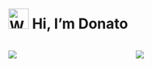# <img src="https://raw.githubusercontent.com/Tarikul-Islam-Anik/Animated-Fluent-Emojis/master/Emojis/Hand%20gestures/Waving%20Hand%20Medium-Light%20Skin%20Tone.png" alt="Waving Hand Medium-Light Skin Tone" width="40" height="40" /> Hi, I’m Donato

<br>
<div style="display: flex; flex-wrap: wrap;" align="center">
 <img style="flex: 1 1 100px;" src="https://github-readme-streak-stats.herokuapp.com/?user=Donatooooooo&theme=react&hide_border=true"/>
 <br>
 <img style="flex: 1 1 100px;" src="https://github-readme-stats.vercel.app/api/top-langs/?username=Donatooooooo&theme=react&hide_border=true&include_all_commits=true&count_private=true&layout=compact"/>
 <br><br>
